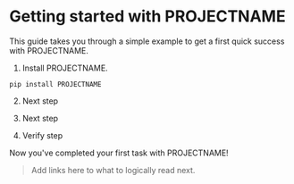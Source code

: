 # Getting started with PROJECTNAME

This guide takes you through a simple example to get a first quick success with PROJECTNAME. 

1. Install PROJECTNAME.

```
pip install PROJECTNAME
```

2. Next step

3. Next step

4. Verify step

Now you've completed your first task with PROJECTNAME!

> Add links here to what to logically read next.
